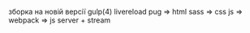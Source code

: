 зборка на новій версії gulp(4) livereload
pug => html
sass => css
js => webpack => js
server + stream

